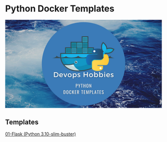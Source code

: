 # Python Docker Templates
![Devops Hobbies Python Docker Templates](DevopsHobbiesPythonDockerTemplates.jpg)

## Templates
[01-Flask (Python 3.10-slim-buster)](01-Flask-Python-310-slim-buster/)